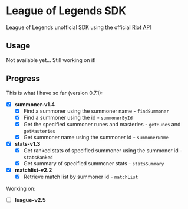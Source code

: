 # League of Legends SDK
League of Legends unofficial SDK using the official [Riot API](https://developer.riotgames.com/)

## Usage
Not available yet... Still working on it!

## Progress
This is what I have so far (version 0.7.1):
- [x] **summoner-v1.4**
  - [x] Find a summoner using the summoner name - `findSummoner`
  - [x] Find a summoner using the id - `summonerById`
  - [x] Get the specified summoner runes and masteries - `getRunes` and `getMasteries`
  - [x] Get summoner name using the summoner id - `summonerName`

- [x] **stats-v1.3**
  - [x] Get ranked stats of specified summoner using the summoner id - `statsRanked`
  - [x] Get summary of specified summoner stats - `statsSummary`

- [x] **matchlist-v2.2**
  - [x] Retrieve match list by summoner id - `matchList`

Working on:

- [ ] **league-v2.5**
